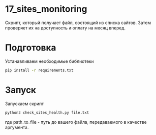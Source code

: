 # 17_sites_monitoring

Скрипт, который получает файл, состоящий из списка сайтов. Затем проверяет их на доступность и оплату на месяц вперед.

# Подготовка

Устанавливаем необходимые библиотеки

```sh
pip install -r requirements.txt
```

# Запуск

Запускаем скрипт

```sh
python3 check_sites_health.py file.txt
```
где path_to_file -  путь до вашего файла, передаваемого в качестве аргумента.
